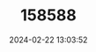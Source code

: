 ---
title: "158588"
category: "Malgassophlebia westfalli"
draft: false
date: 2024-02-22 13:03:52
languages:
  English: ["Dark Leaftipper"]
---